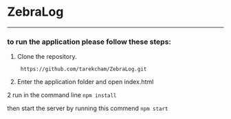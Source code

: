 # ZebraLog


___

### to run the application please follow these steps: 

1. Clone the repository.

    ``` https://github.com/tarekcham/ZebraLog.git```
     
2. Enter the application folder and open index.html 
 
 
2 run in the command line
 ```npm install```
 
   then start the server by running this commend
    ```npm start```

